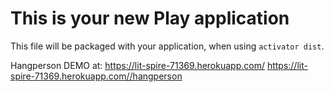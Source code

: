 This is your new Play application
=================================

This file will be packaged with your application, when using `activator dist`.


Hangperson DEMO at:
https://lit-spire-71369.herokuapp.com/
https://lit-spire-71369.herokuapp.com//hangperson
